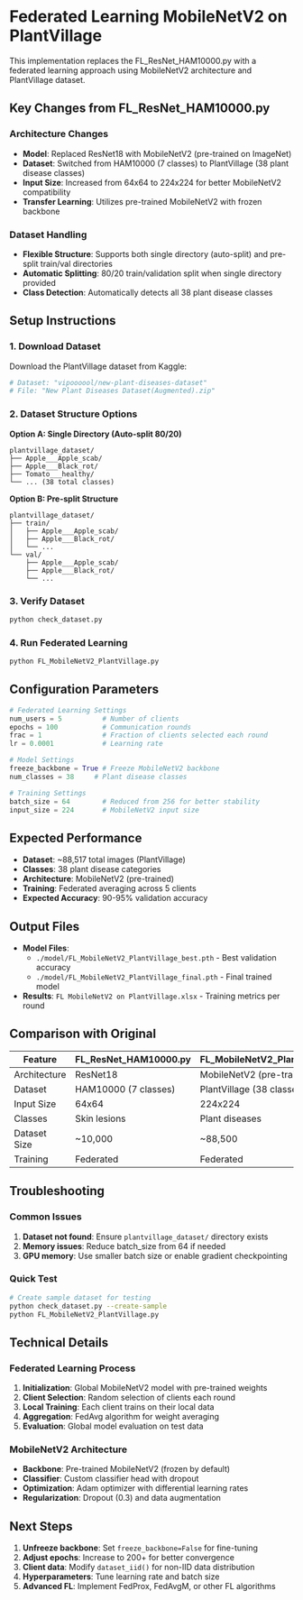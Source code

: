 # Federated Learning MobileNetV2 on PlantVillage

This implementation replaces the FL_ResNet_HAM10000.py with a federated learning approach using MobileNetV2 architecture and PlantVillage dataset.

## Key Changes from FL_ResNet_HAM10000.py

### Architecture Changes
- **Model**: Replaced ResNet18 with MobileNetV2 (pre-trained on ImageNet)
- **Dataset**: Switched from HAM10000 (7 classes) to PlantVillage (38 plant disease classes)
- **Input Size**: Increased from 64x64 to 224x224 for better MobileNetV2 compatibility
- **Transfer Learning**: Utilizes pre-trained MobileNetV2 with frozen backbone

### Dataset Handling
- **Flexible Structure**: Supports both single directory (auto-split) and pre-split train/val directories
- **Automatic Splitting**: 80/20 train/validation split when single directory provided
- **Class Detection**: Automatically detects all 38 plant disease classes

## Setup Instructions

### 1. Download Dataset
Download the PlantVillage dataset from Kaggle:
```bash
# Dataset: "vipoooool/new-plant-diseases-dataset"
# File: "New Plant Diseases Dataset(Augmented).zip"
```

### 2. Dataset Structure Options

**Option A: Single Directory (Auto-split 80/20)**
```
plantvillage_dataset/
├── Apple___Apple_scab/
├── Apple___Black_rot/
├── Tomato___healthy/
└── ... (38 total classes)
```

**Option B: Pre-split Structure**
```
plantvillage_dataset/
├── train/
│   ├── Apple___Apple_scab/
│   ├── Apple___Black_rot/
│   └── ...
└── val/
    ├── Apple___Apple_scab/
    ├── Apple___Black_rot/
    └── ...
```

### 3. Verify Dataset
```bash
python check_dataset.py
```

### 4. Run Federated Learning
```bash
python FL_MobileNetV2_PlantVillage.py
```

## Configuration Parameters

```python
# Federated Learning Settings
num_users = 5          # Number of clients
epochs = 100           # Communication rounds
frac = 1               # Fraction of clients selected each round
lr = 0.0001            # Learning rate

# Model Settings
freeze_backbone = True # Freeze MobileNetV2 backbone
num_classes = 38     # Plant disease classes

# Training Settings
batch_size = 64        # Reduced from 256 for better stability
input_size = 224       # MobileNetV2 input size
```

## Expected Performance

- **Dataset**: ~88,517 total images (PlantVillage)
- **Classes**: 38 plant disease categories
- **Architecture**: MobileNetV2 (pre-trained)
- **Training**: Federated averaging across 5 clients
- **Expected Accuracy**: 90-95% validation accuracy

## Output Files

- **Model Files**: 
  - `./model/FL_MobileNetV2_PlantVillage_best.pth` - Best validation accuracy
  - `./model/FL_MobileNetV2_PlantVillage_final.pth` - Final trained model
- **Results**: `FL MobileNetV2 on PlantVillage.xlsx` - Training metrics per round

## Comparison with Original

| Feature | FL_ResNet_HAM10000.py | FL_MobileNetV2_PlantVillage.py |
|---------|----------------------|-------------------------------|
| Architecture | ResNet18 | MobileNetV2 (pre-trained) |
| Dataset | HAM10000 (7 classes) | PlantVillage (38 classes) |
| Input Size | 64x64 | 224x224 |
| Classes | Skin lesions | Plant diseases |
| Dataset Size | ~10,000 | ~88,500 |
| Training | Federated | Federated |

## Troubleshooting

### Common Issues
1. **Dataset not found**: Ensure `plantvillage_dataset/` directory exists
2. **Memory issues**: Reduce batch_size from 64 if needed
3. **GPU memory**: Use smaller batch size or enable gradient checkpointing

### Quick Test
```bash
# Create sample dataset for testing
python check_dataset.py --create-sample
python FL_MobileNetV2_PlantVillage.py
```

## Technical Details

### Federated Learning Process
1. **Initialization**: Global MobileNetV2 model with pre-trained weights
2. **Client Selection**: Random selection of clients each round
3. **Local Training**: Each client trains on their local data
4. **Aggregation**: FedAvg algorithm for weight averaging
5. **Evaluation**: Global model evaluation on test data

### MobileNetV2 Architecture
- **Backbone**: Pre-trained MobileNetV2 (frozen by default)
- **Classifier**: Custom classifier head with dropout
- **Optimization**: Adam optimizer with differential learning rates
- **Regularization**: Dropout (0.3) and data augmentation

## Next Steps

1. **Unfreeze backbone**: Set `freeze_backbone=False` for fine-tuning
2. **Adjust epochs**: Increase to 200+ for better convergence
3. **Client data**: Modify `dataset_iid()` for non-IID data distribution
4. **Hyperparameters**: Tune learning rate and batch size
5. **Advanced FL**: Implement FedProx, FedAvgM, or other FL algorithms